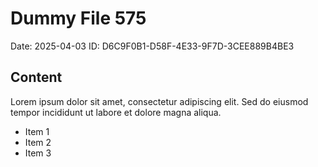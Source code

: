 # Dummy File 575

Date: 2025-04-03
ID: D6C9F0B1-D58F-4E33-9F7D-3CEE889B4BE3

## Content

Lorem ipsum dolor sit amet, consectetur adipiscing elit.
Sed do eiusmod tempor incididunt ut labore et dolore magna aliqua.

* Item 1
* Item 2
* Item 3
